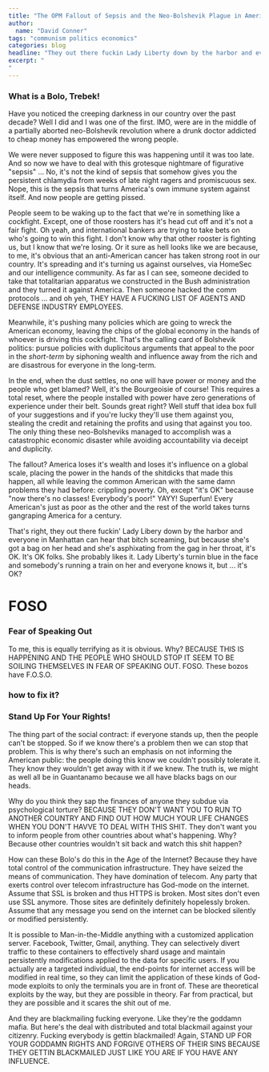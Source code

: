 ```yaml
---
title: "The OPM Fallout of Sepsis and the Neo-Bolshevik Plague in America"
author:
  name: "David Conner"
tags: "communism politics economics"
categories: blog
headline: "They out there fuckin Lady Liberty down by the harbor and everyone can hear her scream!"
excerpt: "
"
---
```


### What is a Bolo, Trebek!

Have you noticed the creeping darkness in our country over the past
decade? Well I did and I was one of the first. IMO, were are in the
middle of a partially aborted neo-Bolshevik revolution where a drunk
doctor addicted to cheap money has empowered the wrong people.

We were never supposed to figure this was happening until it was too
late. And so now we have to deal with this grotesque nightmare of
figurative "sepsis" ... No, it's not the kind of sepsis that somehow
gives you the persistent chlamydia from weeks of late night ragers and
promiscuous sex. Nope, this is the sepsis that turns America's own
immune system against itself. And now people are getting pissed.

People seem to be waking up to the fact that we're in something like a
cockfight. Except, one of those roosters has it's head cut off and
it's not a fair fight. Oh yeah, and international bankers are trying
to take bets on who's going to win this fight. I don't know why that
other rooster is fighting us, but I know that we're losing. Or it sure
as hell looks like we are because, to me, it's obvious that an
anti-American cancer has taken strong root in our country. It's
spreading and it's turning us against ourselves, via HomeSec and our
intelligence community. As far as I can see, someone decided to take
that totalitarian apparatus we constructed in the Bush administration
and they turned it against America. Then someone hacked the comm
protocols ... and oh yeh, THEY HAVE A FUCKING LIST OF AGENTS AND
DEFENSE INDUSTRY EMPLOYEES.

Meanwhile, it's pushing many policies which are going to wreck the
American economy, leaving the chips of the global economy in the hands
of whoever is driving this cockfight. That's the calling card of
Bolshevik politics: pursue policies with duplicitous arguments that
appeal to the poor in the *short-term* by siphoning wealth and
influence away from the rich and are disastrous for everyone in the
long-term.

In the end, when the dust settles, no one will have power or money and
the people who get blamed? Well, it's the Bourgeoisie of course! This
requires a total reset, where the people installed with power have
zero generations of experience under their belt. Sounds great right?
Well stuff that idea box full of your suggestions and if you're lucky
they'll use them against you, stealing the credit and retaining the
profits and using that against you too. The only thing these
neo-Bolsheviks managed to accomplish was a catastrophic economic
disaster while avoiding accountability via deceipt and duplicity.

The fallout? America loses it's wealth and loses it's influence on a
global scale, placing the power in the hands of the shitdicks that
made this happen, all while leaving the common American with the same
damn problems they had before: crippling poverty. Oh, except "it's OK"
because "now there's no classes! Everybody's poor!" YAYY! Superfun!
Every American's just as poor as the other and the rest of the world
takes turns gangraping America for a century.

That's right, they out there fuckin' Lady Libery down by the harbor
and everyone in Manhattan can hear that bitch screaming, but because
she's got a bag on her head and she's asphixating from the gag in her
throat, it's OK. It's OK folks. She probably likes it. Lady Liberty's
turnin blue in the face and somebody's running a train on her and
everyone knows it, but ... it's OK?

# FOSO

### Fear of Speaking Out

To me, this is equally terrifying as it is obvious. Why? BECAUSE THIS
IS HAPPENING AND THE PEOPLE WHO SHOULD STOP IT SEEM TO BE SOILING
THEMSELVES IN FEAR OF SPEAKING OUT. FOSO. These bozos have F.O.S.O.

### how to fix it?

### Stand Up For Your Rights!

The thing part of the social contract: if everyone stands up, then the
people can't be stopped. So if we know there's a problem then we can
stop that problem. This is why there's such an emphasis on not
informing the American public: the people doing this know we couldn't
possibly tolerate it. They know they wouldn't get away with it if we
knew. The truth is, we might as well all be in Guantanamo because we
all have blacks bags on our heads.

Why do you think they sap the finances of anyone they subdue via
psychological torture? BECAUSE THEY DON'T WANT YOU TO RUN TO ANOTHER
COUNTRY AND FIND OUT HOW MUCH YOUR LIFE CHANGES WHEN YOU DON'T HAVVE
TO DEAL WITH THIS SHIT. They don't want you to inform people from
other countries about what's happening. Why? Because other countries
wouldn't sit back and watch this shit happen?

How can these Bolo's do this in the Age of the Internet? Because they
have total control of the communication infrastructure. They have
seized the means of communication. They have domination of
telecom. Any party that exerts control over telecom infrastructure has
God-mode on the internet. Assume that SSL is broken and thus HTTPS is
broken. Most sites don't even use SSL anymore. Those sites are
definitely definitely hopelessly broken. Assume that any message you
send on the internet can be blocked silently or modified persistently.

It is possible to Man-in-the-Middle anything with a customized
application server. Facebook, Twitter, Gmail, anything. They can
selectively divert traffic to these containers to effectively shard
usage and maintain persistently modifications applied to the data for
specific users. If you actually are a targeted individual, the
end-points for internet access will be modified in real time, so they
can limit the application of these kinds of God-mode exploits to only
the terminals you are in front of. These are theoretical exploits by
the way, but they are possible in theory. Far from practical, but they
are possible and it scares the shit out of me.

And they are blackmailing fucking everyone. Like they're the goddamn
mafia. But here's the deal with distributed and total blackmail
against your citizenry. Fucking everybody is gettin blackmailed!
Again, STAND UP FOR YOUR GODDAMN RIGHTS AND FORGIVE OTHERS OF THEIR
SINS BECAUSE THEY GETTIN BLACKMAILED JUST LIKE YOU ARE IF YOU HAVE
ANY INFLUENCE.
